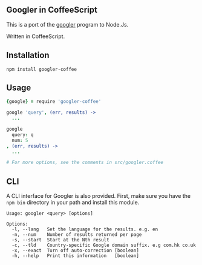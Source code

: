 Googler in CoffeeScript
---
This is a port of the [googler](https://github.com/jarun/googler) program to Node.Js.

Written in CoffeeScript.

Installation
---
```
npm install googler-coffee
```

Usage
---
```coffeescript
{google} = require 'googler-coffee'

google 'query', (err, results) ->
  ...

google
  query: q
  num: 5
, (err, results) ->
  ...

# For more options, see the comments in src/googler.coffee
```

CLI
---
A CLI interface for Googler is also provided. First, make sure you have the `npm bin` directory in your path and install this module.

```
Usage: googler <query> [options]

Options:
  -l, --lang   Set the language for the results. e.g. en
  -n, --num    Number of results returned per page
  -s, --start  Start at the Nth result
  -c, --tld    Country-specific Google domain suffix. e.g com.hk co.uk
  -x, --exact  Turn off auto-correction [boolean]
  -h, --help   Print this information   [boolean]
```
